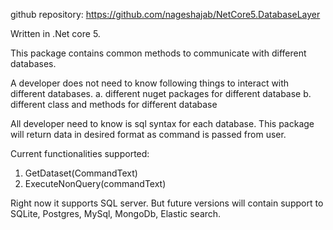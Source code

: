 ﻿github repository: https://github.com/nageshajab/NetCore5.DatabaseLayer

Written in .Net core 5.

This package contains common methods to communicate with different databases. 

A developer does not need to know following things to interact with different databases. 
a. different nuget packages for different database
b. different class and methods for different database

All developer need to know is sql syntax for each database. This package will return data in desired format as command is passed from user.

Current functionalities supported:
1. GetDataset(CommandText)
2. ExecuteNonQuery(commandText)

Right now it supports SQL server. 
But future versions will contain support to SQLite, Postgres, MySql, MongoDb, Elastic search.
